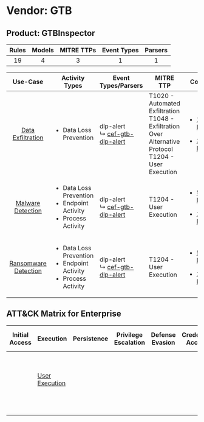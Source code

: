 Vendor: GTB
===========
Product: GTBInspector
---------------------
| Rules | Models | MITRE TTPs | Event Types | Parsers |
|:-----:|:------:|:----------:|:-----------:|:-------:|
|  19   |   4    |     3      |      1      |    1    |

|                               Use-Case                               | Activity Types                                                                            | Event Types/Parsers                                                                  | MITRE TTP                                                                                                      | Content                                                                                                          |
|:--------------------------------------------------------------------:| ----------------------------------------------------------------------------------------- | ------------------------------------------------------------------------------------ | -------------------------------------------------------------------------------------------------------------- | ---------------------------------------------------------------------------------------------------------------- |
|    [Data Exfiltration](../../../UseCases/uc_data_exfiltration.md)    | <ul><li>Data Loss Prevention</li></ul>                                                    |  dlp-alert<br> ↳ [cef-gtb-dlp-alert](Parsers/parserContent_cef-gtb-dlp-alert.md)<br> | T1020 - Automated Exfiltration<br>T1048 - Exfiltration Over Alternative Protocol<br>T1204 - User Execution<br> | [<ul><li>15 Rules</li></ul><ul><li>3 Models</li></ul>](Rules_Models/r_m_gtb_gtbinspector_Data_Exfiltration.md)   |
|    [Malware Detection](../../../UseCases/uc_malware_detection.md)    | <ul><li>Data Loss Prevention</li><li>Endpoint Activity</li><li>Process Activity</li></ul> |  dlp-alert<br> ↳ [cef-gtb-dlp-alert](Parsers/parserContent_cef-gtb-dlp-alert.md)<br> | T1204 - User Execution<br>                                                                                     | [<ul><li>5 Rules</li></ul><ul><li>1 Models</li></ul>](Rules_Models/r_m_gtb_gtbinspector_Malware_Detection.md)    |
| [Ransomware Detection](../../../UseCases/uc_ransomware_detection.md) | <ul><li>Data Loss Prevention</li><li>Endpoint Activity</li><li>Process Activity</li></ul> |  dlp-alert<br> ↳ [cef-gtb-dlp-alert](Parsers/parserContent_cef-gtb-dlp-alert.md)<br> | T1204 - User Execution<br>                                                                                     | [<ul><li>5 Rules</li></ul><ul><li>1 Models</li></ul>](Rules_Models/r_m_gtb_gtbinspector_Ransomware_Detection.md) |

ATT&CK Matrix for Enterprise
----------------------------
| Initial Access | Execution                                                           | Persistence | Privilege Escalation | Defense Evasion | Credential Access | Discovery | Lateral Movement | Collection | Command and Control | Exfiltration                                                                                                                                                           | Impact |
| -------------- | ------------------------------------------------------------------- | ----------- | -------------------- | --------------- | ----------------- | --------- | ---------------- | ---------- | ------------------- | ---------------------------------------------------------------------------------------------------------------------------------------------------------------------- | ------ |
|                | [User Execution](https://attack.mitre.org/techniques/T1204)<br><br> |             |                      |                 |                   |           |                  |            |                     | [Exfiltration Over Alternative Protocol](https://attack.mitre.org/techniques/T1048)<br><br>[Automated Exfiltration](https://attack.mitre.org/techniques/T1020)<br><br> |        |